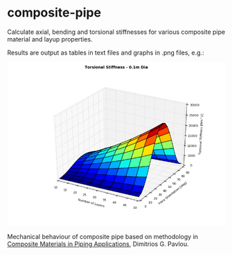 # composite-pipe
Calculate axial, bending and torsional stiffnesses for various composite pipe material and layup properties.

Results are output as tables in text files and graphs in .png files, e.g.:

![alt tag](https://raw.githubusercontent.com/benjani8/composite-pipe/master/pics/graph_tors_0.1m.png)

Mechanical behaviour of composite pipe based on methodology in [Composite Materials in Piping Applications][1], Dimitrios G. Pavlou.

[1]: http://www.destechpub.com/product/composite-materials-in-piping-applications/